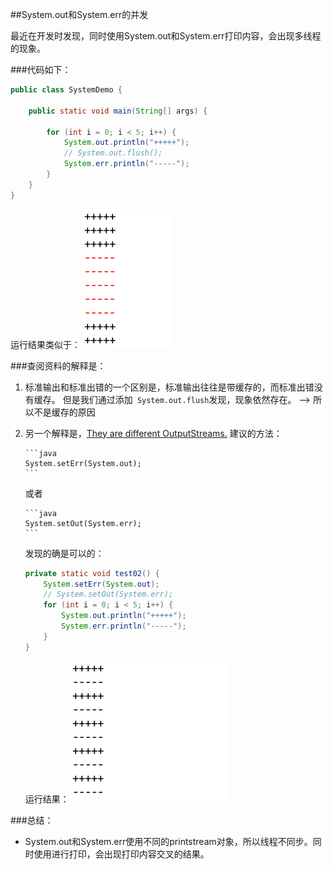 ##System.out和System.err的并发

最近在开发时发现，同时使用System.out和System.err打印内容，会出现多线程的现象。

###代码如下：
```java
public class SystemDemo {

    public static void main(String[] args) {

        for (int i = 0; i < 5; i++) {
            System.out.println("+++++");
            // System.out.flush();
            System.err.println("-----");
        }
    }
}
```

运行结果类似于：
![](./201604/2016-04-10_103450.png)

###查阅资料的解释是：
1. 标准输出和标准出错的一个区别是，标准输出往往是带缓存的，而标准出错没有缓存。
   但是我们通过添加` System.out.flush`发现，现象依然存在。
   --> 所以不是缓存的原因

2. 另一个解释是，[They are different OutputStreams.](http://stackoverflow.com/questions/15147302/race-between-system-out-and-system-err-in-java)
   建议的方法：

       ```java
       System.setErr(System.out);
       ```
   
    或者

       ```java
       System.setOut(System.err);
       ```
   发现的确是可以的：
    ```java
    private static void test02() {
        System.setErr(System.out);
        // System.setOut(System.err);
        for (int i = 0; i < 5; i++) {
            System.out.println("+++++");
            System.err.println("-----");
        }
    }
    ```
   运行结果：
   ![](./201604/2016-04-10_111216.png)

###总结：
   - System.out和System.err使用不同的printstream对象，所以线程不同步。同时使用进行打印，会出现打印内容交叉的结果。
